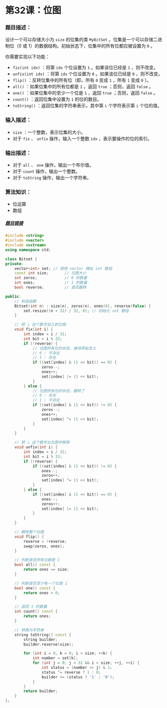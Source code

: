 # 第32课：位图

### **题目描述：**

设计一个可以存储大小为 `size` 的位集的类 `MyBitSet` 。位集是一个可以存储二进制位（0 或 1）的数据结构。初始状态下，位集中的所有位都应被设置为 `0` 。

你需要实现以下功能：
- `fix(int idx)` ：将第 `idx` 个位设置为 `1` 。如果该位已经是 `1` ，则不改变。
- `unfix(int idx)` ：将第 `idx` 个位设置为 `0` 。如果该位已经是 `0` ，则不改变。
- `flip()` ：反转位集中的所有位（即，所有 `0` 变成 `1` ，所有 `1` 变成 `0` ）。
- `all()` ：如果位集中的所有位都是 `1` ，返回 `true` ；否则，返回 `false` 。
- `one()` ：如果位集中的至少一个位是 `1` ，返回 `true` ；否则，返回 `false` 。
- `count()` ：返回位集中设置为 `1` 的位的数目。
- `toString()` ：返回位集的字符串表示，其中第 `i` 个字符表示第 `i` 个位的值。

### **输入描述：**
- `size` ：一个整数，表示位集的大小。
- 对于 `fix` 、 `unfix` 操作，输入一个整数 `idx` ，表示要操作的位的索引。

### **输出描述：**
- 对于 `all` 、 `one` 操作，输出一个布尔值。
- 对于 `count` 操作，输出一个整数。
- 对于 `toString` 操作，输出一个字符串。

### 算法知识：
- 位运算
- 数组

##### [题目链接](https://leetcode.cn/problems/design-bitset/)

```c++
#include <string>
#include <vector>
#include <sstream>
using namespace std;

class Bitset {
private:
    vector<int> set; // 使用 vector 模拟 int 数组
    const int size;       // 位图大小
    int zeros;            // 0 的数量
    int ones;             // 1 的数量
    bool reverse;         // 是否翻转

public:
    // 构造函数
    Bitset(int n) : size(n), zeros(n), ones(0), reverse(false) {
        set.resize((n + 31) / 32, 0); // 初始化 set 数组
    }

    // 把 i 这个数字加入到位图
    void fix(int i) {
        int index = i / 32;
        int bit = i % 32;
        if (!reverse) {
            // 位图所有位的状态，维持原始含义
            // 0 : 不存在
            // 1 : 存在
            if ((set[index] & (1 << bit)) == 0) {
                zeros--;
                ones++;
                set[index] |= (1 << bit);
            }
        } else {
            // 位图所有位的状态，翻转了
            // 0 : 存在
            // 1 : 不存在
            if ((set[index] & (1 << bit)) != 0) {
                zeros--;
                ones++;
                set[index] ^= (1 << bit);
            }
        }
    }

    // 把 i 这个数字从位图中移除
    void unfix(int i) {
        int index = i / 32;
        int bit = i % 32;
        if (!reverse) {
            if ((set[index] & (1 << bit)) != 0) {
                ones--;
                zeros++;
                set[index] ^= (1 << bit);
            }
        } else {
            if ((set[index] & (1 << bit)) == 0) {
                ones--;
                zeros++;
                set[index] |= (1 << bit);
            }
        }
    }

    // 翻转整个位图
    void flip() {
        reverse = !reverse;
        swap(zeros, ones);
    }

    // 判断是否所有位都是 1
    bool all() const {
        return ones == size;
    }

    // 判断是否至少有一个位是 1
    bool one() const {
        return ones > 0;
    }

    // 返回 1 的数量
    int count() const {
        return ones;
    }

    // 转换为字符串
    string toString() const {
        string builder;
        builder.reserve(size);

        for (int i = 0, k = 0; i < size; ++k) {
            int number = set[k];
            for (int j = 0; j < 32 && i < size; ++j, ++i) {
                int status = (number >> j) & 1;
                status ^= reverse ? 1 : 0;
                builder += (status ? '1' : '0');
            }
        }
        return builder;
    }
};

```

